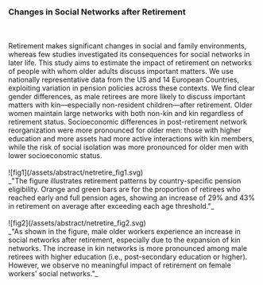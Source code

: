 ### Changes in Social Networks after Retirement
<br>
<br>
Retirement makes significant changes in social and family environments, whereas few studies investigated its consequences for social networks in later life. This study aims to estimate the impact of retirement on networks of people with whom older adults discuss important matters. We use nationally representative data from the US and 14 European Countries, exploiting variation in pension policies across these contexts. We find clear gender differences, as male retirees are more likely to discuss important matters with kin—especially non-resident children—after retirement. Older women maintain large networks with both non-kin and kin regardless of retirement status. Socioeconomic differences in post-retirement network reorganization were more pronounced for older men: those with higher education and more assets had more active interactions with kin members, while the risk of social isolation was more pronounced for older men with lower socioeconomic status.
<br>
<br>
![fig1](/assets/abstract/netretire_fig1.svg)
<br>
_"The figure illustrates retirement patterns by country-specific pension eligibility. Orange and green bars are for the proportion of retirees who reached early and full pension ages, showing an increase of 29% and 43% in retirement on average after exceeding each age threshold."_
<br>
<br>
![fig2](/assets/abstract/netretire_fig2.svg)
<br>
_"As shown in the figure, male older workers experience an increase in social networks after retirement, especially due to the expansion of kin networks. The increase in kin networks is more pronounced among male retirees with higher education (i.e., post-secondary education or higher). However, we observe no meaningful impact of retirement on female workers' social networks."_
